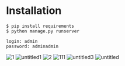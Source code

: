 # Installation
```
$ pip install requirements
$ python manage.py runserver
```
```
login: admin
password: adminadmin
```
![1](https://cloud.githubusercontent.com/assets/23549996/26795565/96a3d2d0-4a3f-11e7-87f6-d0a9fbca1068.png)
![untitled1](https://user-images.githubusercontent.com/23549996/26841575-59968b20-4b03-11e7-8988-868ba48a9453.png)
![2](https://cloud.githubusercontent.com/assets/23549996/26796181/ef00f28a-4a41-11e7-9271-c759189a8661.png)
![111](https://user-images.githubusercontent.com/23549996/26841579-5ad7ba18-4b03-11e7-8a86-0eba58d5a7ca.png)
![untitled3](https://user-images.githubusercontent.com/23549996/26841576-59a388fc-4b03-11e7-98a3-858ba431fd50.png)
![untitled](https://user-images.githubusercontent.com/23549996/26841574-59798d7c-4b03-11e7-8df9-2c81345569df.png)

